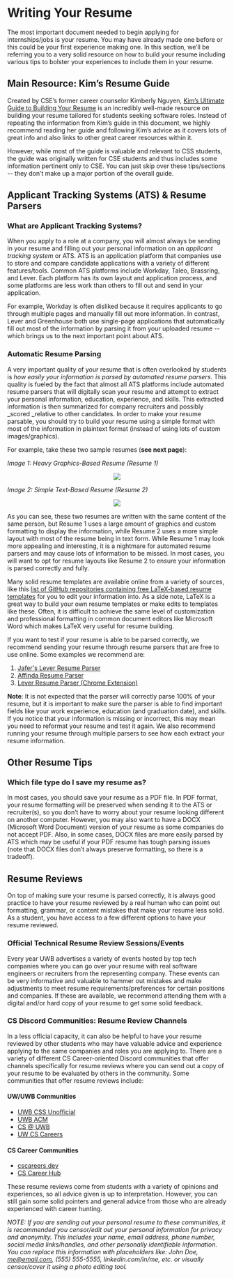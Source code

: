 # Writing Your Resume

The most important document needed to begin applying for internships/jobs is your resume. You may have already made one before or this could be your first experience making one. In this section, we’ll be referring you to a very solid resource on how to build your resume including various tips to bolster your experiences to include them in your resume.


## Main Resource: Kim’s Resume Guide

Created by CSE’s former career counselor Kimberly Nguyen, [Kim’s Ultimate Guide to Building Your Resume](https://docs.google.com/document/d/1qElLme18XlZNSLDL9CQCRu2ptW19H6JC9NnVMPHofHw/edit#heading=h.twed1p5s0ddj) is an incredibly well-made resource on building your resume tailored for students seeking software roles. Instead of repeating the information from Kim’s guide in this document, we highly recommend reading her guide and following Kim’s advice as it covers lots of great info and also links to other great career resources within it. 

However, while most of the guide is valuable and relevant to CSS students, the guide was originally written for CSE students and thus includes some information pertinent only to CSE. You can just skip over these tips/sections -- they don’t make up a major portion of the overall guide.


## Applicant Tracking Systems (ATS) & Resume Parsers


### What are Applicant Tracking Systems?

When you apply to a role at a company, you will almost always be sending in your resume and filling out your personal information on an _applicant tracking system_ or ATS. ATS is an application platform that companies use to store and compare candidate applications with a variety of different features/tools. Common ATS platforms include Workday, Taleo, Brassring, and Lever. Each platform has its own layout and application process, and some platforms are less work than others to fill out and send in your application. 

For example, Workday is often disliked because it requires applicants to go through multiple pages and manually fill out more information. In contrast, Lever and Greenhouse both use single-page applications that automatically fill out most of the information by parsing it from your uploaded resume -- which brings us to the next important point about ATS.


### Automatic Resume Parsing

A very important quality of your resume that is often overlooked by students is _how easily your information is parsed by automated resume parsers_. This quality is fueled by the fact that almost all ATS platforms include automated resume parsers that will digitally scan your resume and attempt to extract your personal information, education, experience, and skills. This extracted information is then summarized for company recruiters and possibly _scored _relative to other candidates. In order to make your resume parsable, you should try to build your resume using a simple format with most of the information in plaintext format (instead of using lots of custom images/graphics).

For example, take these two sample resumes (**see next page**):

_Image 1: Heavy Graphics-Based Resume (Resume 1)_



<p align="center">
    <img src="https://i.imgur.com/kszrDEF.png">
</p>



_Image 2: Simple Text-Based Resume (Resume 2)_

<p align="center">
    <img src="https://i.imgur.com/hjk4Cyi.png">
</p>



As you can see, these two resumes are written with the same content of the same person, but Resume 1 uses a large amount of graphics and custom formatting to display the information, while Resume 2 uses a more simple layout with most of the resume being in text form. While Resume 1 may look more appealing and interesting, it is a nightmare for automated resume parsers and may cause lots of information to be missed. In most cases, you will want to opt for resume layouts like Resume 2 to ensure your information is parsed correctly and fully. 

Many solid resume templates are available online from a variety of sources, like this [list of GitHub repositories containing free LaTeX-based resume templates](https://github.com/topics/resume-template?l=tex) for you to edit your information into. As a side note, LaTeX is a great way to build your own resume templates or make edits to templates like these. Often, it is difficult to achieve the same level of customization and professional formatting in common document editors like Microsoft Word which makes LaTeX very useful for resume building.

If you want to test if your resume is able to be parsed correctly, we recommend sending your resume through resume parsers that are free to use online. Some examples we recommend are:

1. [Jafer's Lever Resume Parser](https://itsjafer.com/#/parser)
2. [Affinda Resume Parser](https://affinda.com/resume-parser/)
3. [Lever Resume Parser (Chrome Extension)](https://chrome.google.com/webstore/detail/lever-resume-parser/cjaebcdmenhepnpldppdeefjgbbpjjbc)

**Note**: It is not expected that the parser will correctly parse 100% of your resume, but it is important to make sure the parser is able to find important fields like your work experience, education (and graduation date), and skills. If you notice that your information is missing or incorrect, this may mean you need to reformat your resume and test it again. We also recommend running your resume through multiple parsers to see how each extract your resume information.


## Other Resume Tips


### Which file type do I save my resume as?

In most cases, you should save your resume as a PDF file. In PDF format, your resume formatting will be preserved when sending it to the ATS or recruiter(s), so you don’t have to worry about your resume looking different on another computer. However, you may also want to have a DOCX (Microsoft Word Document) version of your resume as some companies do not accept PDF. Also, in some cases, DOCX files are more easily parsed by ATS which may be useful if your PDF resume has tough parsing issues (note that DOCX files don’t always preserve formatting, so there is a tradeoff).


## Resume Reviews

On top of making sure your resume is parsed correctly, it is always good practice to have your resume reviewed by a real human who can point out formatting, grammar, or content mistakes that make your resume less solid. As a student, you have access to a few different options to have your resume reviewed.


### Official Technical Resume Review Sessions/Events

Every year UWB advertises a variety of events hosted by top tech companies where you can go over your resume with real software engineers or recruiters from the representing company. These events can be very informative and valuable to hammer out mistakes and make adjustments to meet resume requirements/preferences for certain positions and companies. If these are available, we recommend attending them with a digital and/or hard copy of your resume to get some solid feedback.


### CS Discord Communities: Resume Review Channels

In a less official capacity, it can also be helpful to have your resume reviewed by other students who may have valuable advice and experience applying to the same companies and roles you are applying to. There are a variety of different CS Career-oriented Discord communities that offer channels specifically for resume reviews where you can send out a copy of your resume to be evaluated by others in the community. Some communities that offer resume reviews include:


#### UW/UWB Communities



* [UWB CSS Unofficial](https://discord.gg/zdAtjBT)
* [UWB ACM](https://discord.gg/kEaTeY8)
* [CS @ UWB](https://discord.gg/feaXtKUfQj)
* [UW CS Careers](https://discord.gg/ucHkM87s2S)


#### CS Career Communities



* [cscareers.dev](https://cscareers.dev/discord)
* [CS Career Hub](https://discord.com/invite/ndFR4RF)

These resume reviews come from students with a variety of opinions and experiences, so all advice given is up to interpretation. However, you can still gain some solid pointers and general advice from those who are already experienced with career hunting. 

_NOTE: If you are sending out your personal resume to these communities, it is recommended you censor/edit out your personal information for privacy and anonymity. This includes your name, email address, phone number, social media links/handles, and other personally identifiable information. You can replace this information with placeholders like: John Doe, me@email.com, (555) 555-5555, linkedin.com/in/me, etc. or visually censor/cover it using a photo editing tool._